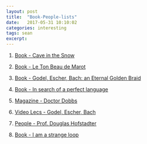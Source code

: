 ```yaml
---
layout: post
title:  "Book-People-lists"
date:   2017-05-31 10:10:02
categories: interesting
tags: sean
excerpt:
---
```


1. [Book - Cave in the Snow]()

2. [Book - Le Ton Beau de Marot]()

3. [Book - Godel, Escher, Bach: an Eternal Golden Braid]()

4. [Book - In search of a perfect language]()

5. [Magazine - Doctor Dobbs]()

6. [Video Lecs - Godel, Escher, Bach](https://www.youtube.com/watch?v=5jFhq3Rj6DI)

7. [People - Prof. Douglas Hofstadter]()

8. [Book - I am a strange loop]()

